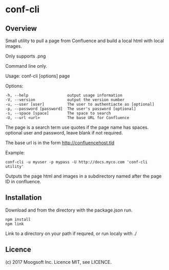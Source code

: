 # conf-cli

## Overview

Small utility to pull a page from Confluence and build a local html with local images.

Only supports .png 

Command line only.

  Usage: conf-cli [options] page

  Options:

    -h, --help                 output usage information
    -V, --version              output the version number
    -u, --user [user]          The user to authentiacte as [optional]
    -p, --password [password]  The user's password [optional]
    -s, --space [space]        The space to search
    -U, --url <url>            The base URL for Confluence

The page is a search term use quotes if the page name has spaces.
optional user and password, leave blank if not required.

The base url is in the form http://confluencehost.tld

Example:

 `conf-cli -u myuser -p mypass -U http://docs.myco.com 'conf-cli utility'`
 
Outputs the page html and images in a subdirectory named after the page ID in confluence.

## Installation

Download and from the directory with the package.json run.

    npm install
    npm link

Link to a directory on your path if requred, or run localy with ./

## Licence

(c) 2017 Moogsoft Inc. Licence MIT, see LICENCE.
